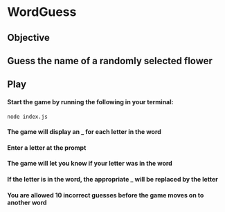 # WordGuess

## Objective

## Guess the name of a randomly selected flower

## Play

#### Start the game by running the following in your terminal:
    node index.js

#### The game will display an _ for each letter in the word
#### Enter a letter at the prompt 
#### The game will let you know if your letter was in the word
#### If the letter is in the word, the appropriate _ will be replaced by the letter
#### You are allowed 10 incorrect guesses before the game moves on to another word